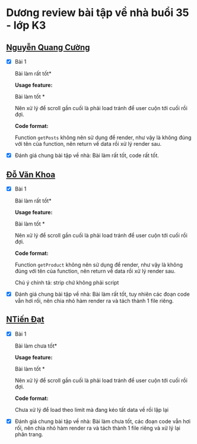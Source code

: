 # Dương review bài tập về nhà buổi 35 - lớp K3

## [Nguyễn Quang Cường](https://cuonggold2408.github.io/Fullxinach_K3/Day_35/)

- [x] Bài 1

  Bài làm rất tốt\*

  **Usage feature:**

  Bài làm tốt \*

  Nên xử lý để scroll gần cuối là phải load tránh để user cuộn tới cuối rồi đợi.

  **Code format:**

  Function `getPosts` không nên sử dụng để render, như vậy là không đúng với tên của function, nên return về data rồi xử lý render sau.

- [x] Đánh giá chung bài tập về nhà: Bài làm rất tốt, code rất tốt.

## [Đỗ Văn Khoa](https://mrkhoadev.github.io/F8-Fullstack-K3/Day35/index.html)

- [x] Bài 1

  Bài làm rất tốt\*

  **Usage feature:**

  Bài làm tốt \*

  Nên xử lý để scroll gần cuối là phải load tránh để user cuộn tới cuối rồi đợi.

  **Code format:**

  Function `getProduct` không nên sử dụng để render, như vậy là không đúng với tên của function, nên return về data rồi xử lý render sau.

  Chú ý chính tả: strip chứ không phải script

- [x] Đánh giá chung bài tập về nhà: Bài làm rất tốt, tuy nhiên các đoạn code vẫn hơi rối, nên chia nhỏ hàm render ra và tách thành 1 file riêng.

## [NTiến Đạt](https://ntiendat-2k3.github.io/F8-js-BTVN/BTVN/Buoi35)

- [x] Bài 1

  Bài làm chưa tốt\*

  **Usage feature:**

  Bài làm tốt \*

  Nên xử lý để scroll gần cuối là phải load tránh để user cuộn tới cuối rồi đợi.

  **Code format:**

  Chưa xử lý để load theo limit mà đang kéo tất data về rồi lặp lại

- [x] Đánh giá chung bài tập về nhà: Bài làm chưa tốt, các đoạn code vẫn hơi rối, nên chia nhỏ hàm render ra và tách thành 1 file riêng và xử lý lại phân trang.
